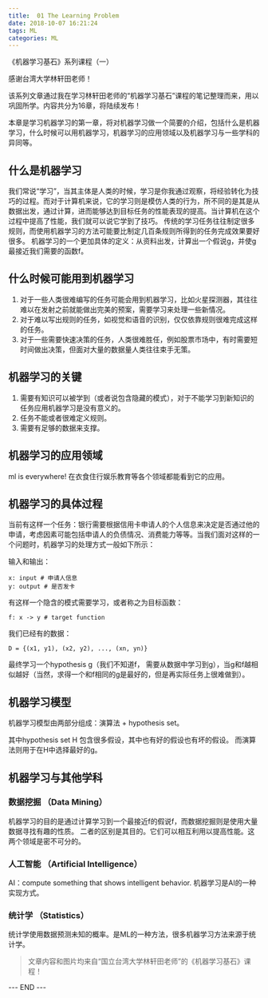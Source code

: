 ```yaml
---
title:  01 The Learning Problem
date: 2018-10-07 16:21:24
tags: ML
categories: ML
---
```

《机器学习基石》系列课程（一）

感谢台湾大学林轩田老师！

该系列文章通过我在学习林轩田老师的“机器学习基石”课程的笔记整理而来，用以巩固所学。内容共分为16章，将陆续发布！

本章是学习机器学习的第一章，将对机器学习做一个简要的介绍，包括什么是机器学习，什么时候可以用机器学习，机器学习的应用领域以及机器学习与一些学科的异同等。

<!-- more -->

## 什么是机器学习
我们常说“学习”，当其主体是人类的时候，学习是你我通过观察，将经验转化为技巧的过程。而对于计算机来说，它的学习则是模仿人类的行为，所不同的是其是从数据出发，通过计算，进而能够达到目标任务的性能表现的提高。当计算机在这个过程中提高了性能，我们就可以说它学到了技巧。
传统的学习任务往往制定很多规则，而使用机器学习的方法可能要比制定几百条规则所得到的任务完成效果要好很多。
机器学习的一个更加具体的定义：从资料出发，计算出一个假说g，并使g最接近我们需要的函数f。

## 什么时候可能用到机器学习
1. 对于一些人类很难编写的任务可能会用到机器学习，比如火星探测器，其往往难以在发射之前就能做出完美的预案，需要学习来处理一些新情况。
2. 对于难以写出规则的任务，如视觉和语音的识别，仅仅依靠规则很难完成这样的任务。
3. 对于一些需要快速决策的任务，人类很难胜任，例如股票市场中，有时需要短时间做出决策，但面对大量的数据量人类往往束手无策。

## 机器学习的关键
1. 需要有知识可以被学到（或者说包含隐藏的模式），对于不能学习到新知识的任务应用机器学习是没有意义的。
2. 任务不能或者很难定义规则。
3. 需要有足够的数据来支撑。

## 机器学习的应用领域
ml is everywhere! 在衣食住行娱乐教育等各个领域都能看到它的应用。

## 机器学习的具体过程
当前有这样一个任务：银行需要根据信用卡申请人的个人信息来决定是否通过他的申请，考虑因素可能包括申请人的负债情况、消费能力等等。当我们面对这样的一个问题时，机器学习的处理方式一般如下所示：

输入和输出：
```
x: input # 申请人信息
y: output # 是否发卡
```
有这样一个隐含的模式需要学习，或者称之为目标函数：
```
f: x -> y # target function 
```
我们已经有的数据：
```
D = {(x1, y1), (x2, y2), ..., (xn, yn)}
```
最终学习一个hypothesis g（我们不知道f， 需要从数据中学习到g），当g和f越相似越好（当然，求得一个和f相同的g是最好的，但是再实际任务上很难做到）。

## 机器学习模型
机器学习模型由两部分组成：演算法 + hypothesis set。

其中hypothesis set H 包含很多假设，其中也有好的假设也有坏的假设。
而演算法则用于在H中选择最好的g。

## 机器学习与其他学科

### 数据挖掘 （Data Mining）
机器学习的目的是通过计算学习到一个最接近f的假说f，而数据挖掘则是使用大量数据寻找有趣的性质。
二者的区别是其目的。它们可以相互利用以提高性能。这两个领域是密不可分的。

### 人工智能 （Artificial Intelligence）
AI：compute something that shows intelligent behavior.
机器学习是AI的一种实现方式。
### 统计学 （Statistics）
统计学使用数据预测未知的概率。是ML的一种方法，很多机器学习方法来源于统计学。


> 文章内容和图片均来自“国立台湾大学林轩田老师”的《机器学习基石》课程！

--- END --- 